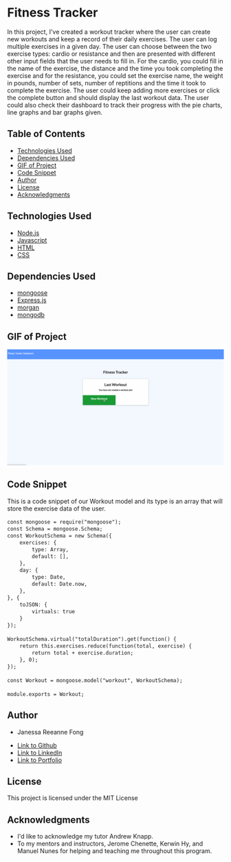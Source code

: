 # Fitness Tracker

In this project, I've created a workout tracker where the user can create new workouts and keep a record of their daily exercises. The user can log multiple exercises in a given day. The user can choose between the two exercise types: cardio or resistance and then are presented with different other input fields that the user needs to fill in. For the cardio, you could fill in the name of the exercise, the distance and the time you took completing the exercise and for the resistance, you could set the exercise name, the weight in pounds, number of sets, number of reptitions and the time it took to complete the exercise. The user could keep adding more exercises or click the complete button and should display the last workout data. The user could also check their dashboard to track their progress with the pie charts, line graphs and bar graphs given.

## Table of Contents

* [Technologies Used](#technologies-used)
* [Dependencies Used](#dependencies-used)
* [GIF of Project](#gif-of-project)
* [Code Snippet](#code-snippet)
* [Author](#author)
* [License](#license)
* [Acknowledgments](#acknowledgments)

## Technologies Used

* [Node.js](https://nodejs.org/en/)
* [Javascript](https://developer.mozilla.org/en-US/docs/Web/JavaScript)
* [HTML](https://developer.mozilla.org/en-US/docs/Web/HTML)
* [CSS](https://developer.mozilla.org/en-US/docs/Web/CSS)

## Dependencies Used
  
 * [mongoose](https://mongoosejs.com/)
 * [Express.js](https://expressjs.com/)
 * [morgan](https://www.npmjs.com/package/morgan)
 * [mongodb](https://www.mongodb.com/)

## GIF of Project

![gif](assets/fittrack.gif)


## Code Snippet

This is a code snippet of our Workout model and its type is an array that will store the exercise data of the user.

```
const mongoose = require("mongoose");
const Schema = mongoose.Schema;
const WorkoutSchema = new Schema({
    exercises: {
        type: Array,
        default: [],
    },
    day: {
        type: Date,
        default: Date.now,
    },
}, {
    toJSON: {
        virtuals: true
    }
});

WorkoutSchema.virtual("totalDuration").get(function() {
    return this.exercises.reduce(function(total, exercise) {
        return total + exercise.duration;
    }, 0);
});

const Workout = mongoose.model("workout", WorkoutSchema);

module.exports = Workout;
```

## Author

* Janessa Reeanne Fong

- [Link to Github](https://github.com/janessaref)
- [Link to LinkedIn](https://www.linkedin.com/in/janessafong)
- [Link to Portfolio](https://janessaref.github.io/my-portfolio/)

## License

This project is licensed under the MIT License 

## Acknowledgments

* I'd like to acknowledge my tutor Andrew Knapp.
* To my mentors and instructors, Jerome Chenette, Kerwin Hy, and Manuel Nunes for helping and teaching me throughout this program.
